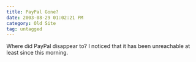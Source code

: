 ```yaml
---
title: PayPal Gone?
date: 2003-08-29 01:02:21 PM
category: Old Site
tag: untagged
---
```


Where did PayPal disappear to? I noticed that it has been unreachable at least since this morning.

